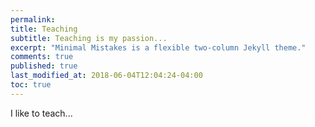 ```yaml
---
permalink: 
title: Teaching
subtitle: Teaching is my passion...
excerpt: "Minimal Mistakes is a flexible two-column Jekyll theme."
comments: true
published: true
last_modified_at: 2018-06-04T12:04:24-04:00
toc: true
---
```


I like to teach...


